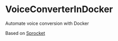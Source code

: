 # VoiceConverterInDocker
Automate voice conversion with Docker

Based on [Sprocket](https://github.com/k2kobayashi/sprocket)


